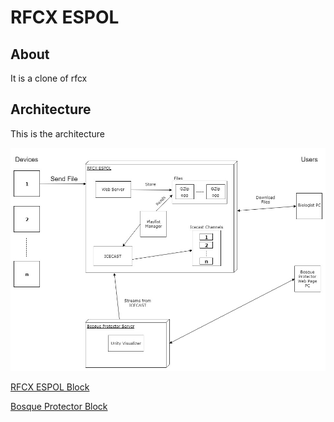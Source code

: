 # RFCX ESPOL

## About
It is a clone of rfcx

## Architecture
This is the architecture

![architecture](/img/RFCX-ESPOL%20Architecture.jpg "Architecture")

[RFCX ESPOL Block](rfcx-espol-block.md)

[Bosque Protector Block](bosque-protector-block.md)
